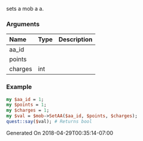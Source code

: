 sets a mob a a.
### Arguments
**Name**|**Type**|**Description**
:---|:---|:---
aa_id||
points||
charges|int|

### Example

```perl
my $aa_id = 1;
my $points = 1;
my $charges = 1;
my $val = $mob->SetAA($aa_id, $points, $charges);
quest::say($val); # Returns bool
```


Generated On 2018-04-29T00:35:14-07:00